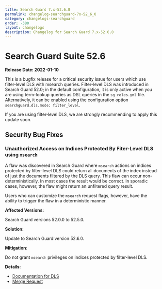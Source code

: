 ```yaml
---
title: Search Guard 7.x-52.6.0
permalink: changelog-searchguard-7x-52_6_0
category: changelogs-searchguard
order: -380
layout: changelogs
description: Changelog for Search Guard 7.x-52.6.0
---
```


<!--- Copyright 2021 floragunn GmbH -->

# Search Guard Suite 52.6

**Release Date: 2022-01-10**

This is a bugfix release for a critical security issue for users which use filter-level DLS with msearch queries. Filter-level DLS was introduced in Search Guard 52.0; in the default configuration, it is only active when you are using term-lookup queries as DSL queries in the `sg_roles.yml` file. Alternatively, it can be enabled using the configuration option `searchguard.dls.mode: filter_level`. 

If you are using filter-level DLS, we are strongly recommending to apply this update soon.

## Security Bug Fixes

### Unauthorized Access on Indices Protected By Fiter-Level DLS using `msearch`

A flaw was discovered in Search Guard where `msearch` actions on indices protected by filter-level DLS could return all documents of the index instead of just the documents filtered by the DLS query. This flaw can occur non-deterministically. In most cases the result would be correct. In sporadic cases, however, the flaw might return an unfiltered query result.

Users who can customize the `msearch` request flags, however, have the ability to trigger the flaw in a deterministic manner.

**Affected Versions:**

Search Guard versions 52.0.0 to 52.5.0.

**Solution:**

Update to Search Guard version 52.6.0.

**Mitigation:** 

Do not grant `msearch` privileges on indices protected by filter-level DLS.

**Details:** 

- [Documentation for DLS](https://search-guard.com/docs/latest/document-level-security)
- [Merge Request](https://git.floragunn.com/search-guard/search-guard-suite-enterprise/-/merge_requests/150)
